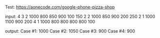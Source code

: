 Test: https://aonecode.com/google-phone-pizza-shop

input:
4
3 2 1000
800 850 900
100 150
2 2 1000
850 900
200 250
2 1 1000
1100 900
200
4 1 1000
800 800 800 800
100

output:
Case #1: 1000
Case #2: 1050
Case #3: 900
Case #4: 900